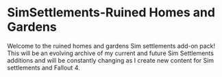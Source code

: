 # SimSettlements-Ruined Homes and Gardens
Welcome to the ruined homes and gardens Sim settlements add-on pack! This will be an evolving archive of my current and future Sim Settlements additions and will be constantly changing as I create new content for Sim settlements and Fallout 4.
